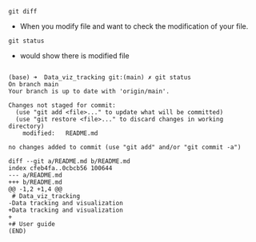 `git diff`

- When you modify file and want to check the modification of your file.

`git status` 

- would show there is modified file

```

(base) ➜  Data_viz_tracking git:(main) ✗ git status
On branch main
Your branch is up to date with 'origin/main'.

Changes not staged for commit:
  (use "git add <file>..." to update what will be committed)
  (use "git restore <file>..." to discard changes in working directory)
	modified:   README.md

no changes added to commit (use "git add" and/or "git commit -a")
```


```
diff --git a/README.md b/README.md
index cfeb4fa..0cbcb56 100644
--- a/README.md
+++ b/README.md
@@ -1,2 +1,4 @@
 # Data_viz_tracking
-Data tracking and visualization 
+Data tracking and visualization
+
+# User guide 
(END)

```